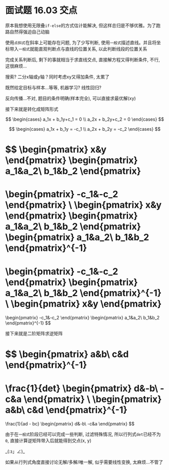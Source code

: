 # 面试题 16.03 交点

原本我想使用无限叠`if-else`的方式估计能解决, 但这样总归是不够优雅。为了跑路自然得强迫自己动脑

使用`点斜式`在斜率上可能存在问题, 为了少写判断, 使用`一般式`描述直线。并且将坐标带入`一般式`就能直观判断点与直线的位置关系, 以此判断线段的位置关系

完成关系判断后, 剩下的事就相当于求直线交点, 直接解方程又得判断条件, 不行, 这很麻烦...

搜索? 二分x轴或y轴？同时考虑xy又得加条件, 太累了

既然给定目标与样本...等等, 机器学习? 线性回归?

反向传播...不对, 题目的条件明确(样本完全), 可以直接求最优解(xy)

接下来就是转化成矩阵形式

$$
\begin{cases}
a_1x + b_1y+c_1 = 0 \\
a_2x + b_2y+c_2 = 0
\end{cases}
$$

$$
\begin{cases}
a_1x + b_1y = -c_1 \\
a_2x + b_2y = -c_2
\end{cases}
$$

$$
\begin{pmatrix}
x&y
\end{pmatrix}
\begin{pmatrix}
a_1&a_2\\
b_1&b_2
\end{pmatrix}
=
\begin{pmatrix}
-c_1&-c_2
\end{pmatrix} \\
\begin{pmatrix}
x&y
\end{pmatrix}
\begin{pmatrix}
a_1&a_2\\
b_1&b_2
\end{pmatrix}
\begin{pmatrix}
a_1&a_2\\
b_1&b_2
\end{pmatrix}^{-1}
=
\begin{pmatrix}
-c_1&-c_2
\end{pmatrix}
\begin{pmatrix}
a_1&a_2\\
b_1&b_2
\end{pmatrix}^{-1} \\
\begin{pmatrix}
x&y
\end{pmatrix}
=
\begin{pmatrix}
-c_1&-c_2
\end{pmatrix}
\begin{pmatrix}
a_1&a_2\\
b_1&b_2
\end{pmatrix}^{-1}
$$

接下来就是二阶矩阵求逆矩阵

$$
\begin{pmatrix}
a&b\\
c&d
\end{pmatrix}^{-1}
=
\frac{1}{det}
\begin{pmatrix}
d&-b\\
-c&a
\end{pmatrix} \\
\begin{pmatrix}
a&b\\
c&d
\end{pmatrix}^{-1}
=
\frac{1}{ad - bc}
\begin{pmatrix}
d&-b\\
-c&a
\end{pmatrix}
$$

由于在`一般式`阶段已经可以完成一些判断, 过滤特殊情况, 所以行列式`det`已经不为`0`, 直接计算逆矩阵带入后就能得到交点(x, y)

\_(:з」∠)_

如果从行列式角度直接讨论无解/多解/唯一解, 似乎需要线性变换, 太麻烦...不管了